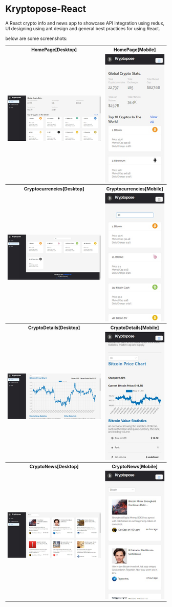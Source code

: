 # Kryptopose-React

A React crypto info and news app to showcase API integration using redux, UI designing using ant design and general best practices for using React.

below are some screenshots:

<table>
<tr>
  <th>HomePage[Desktop]</th>
  <th>HomePage[Mobile]</th>
 </tr>
  <tr>
    <td> <img src="./screenshots/Kryptopose-home-desktop.png" ></td>
    <td><img src="./screenshots/Kryptopose-home-mobile.png" ></td>
  </tr>
  <tr>
    <th>Cryptocurrencies[Desktop]</th>
    <th>Cryptocurrencies[Mobile]</th>
  <tr>
    <td> <img src="./screenshots/Kryptopose-currencies-desktop.png" ></td>
    <td><img src="./screenshots/Kryptopose-currencies-mobile.png"></td>
  </tr>
  <tr>
    <th>CryptoDetails[Desktop]</th>
    <th>CryptoDetails[Mobile]</th>
  <tr>
    <td> <img src="./screenshots/Kryptopose-details-desktop.png" ></td>
    <td><img src="./screenshots/Kryptopose-details-mobile.png" ></td>
  </tr>
  <tr>
    <th>CryptoNews[Desktop]</th>
    <th>CryptoNews[Mobile]</th>
  <tr>
    <td> <img src="./screenshots/Kryptopose-news-desktop.png"></td>
    <td><img src="./screenshots/Kryptopose-news-mobile.png"></td>
  </tr>
</table>
